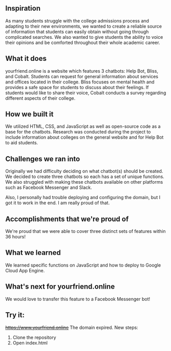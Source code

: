 ## Inspiration <br>
As many students struggle with the college admissions process and adapting to their new environments, we wanted to create a reliable source of information that students can easily obtain without going through complicated searches. We also wanted to give students the ability to voice their opinions and be comforted throughout their whole academic career.

## What it does <br>
yourfriend.online is a website which features 3 chatbots: Help Bot, Bliss, and Cobalt. Students can request for general information about services and offices located in their college. Bliss focuses on mental health and provides a safe space for students to discuss about their feelings. If students would like to share their voice, Cobalt conducts a survey regarding different aspects of their college.

## How we built it <br>
We utilized HTML, CSS, and JavaScript as well as open-source code as a base for the chatbots. Research was conducted during the project to include information about colleges on the general website and for Help Bot to aid students.

## Challenges we ran into <br>
Originally we had difficulty deciding on what chatbot(s) should be created. We decided to create three chatbots so each has a set of unique functions. We also struggled with making these chatbots available on other platforms such as Facebook Messenger and Slack. <br>

Also, I personally had trouble deploying and configuring the domain, but I got it to work in the end. I am really proud of that.

## Accomplishments that we're proud of <br>
We're proud that we were able to cover three distinct sets of features within 36 hours!

## What we learned <br>
We learned specific functions on JavaScript and how to deploy to Google Cloud App Engine.

## What's next for yourfriend.online <br>
We would love to transfer this feature to a Facebook Messenger bot!

## Try it: <br>
~~https://www.yourfriend.online~~
The domain expired.
New steps:
1. Clone the repository
2. Open index.html
